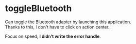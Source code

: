 # toggleBluetooth
Can toggle the Bluetooth adapter by launching this application.  
Thanks to this, I don't have to click on action center.  

Focus on speed, **I didn't write the error handle**.  
